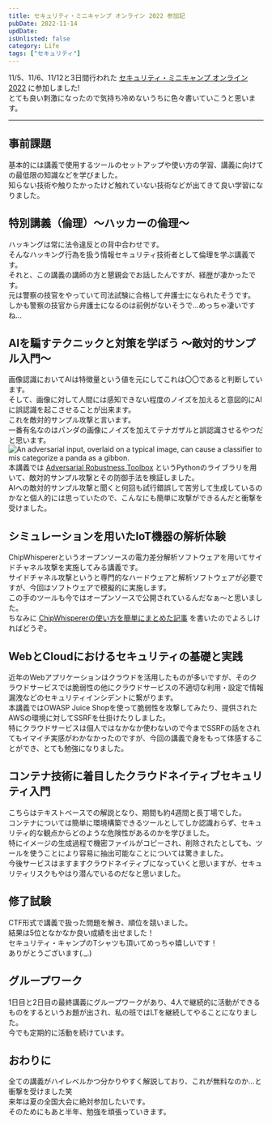 ```yaml
---
title: セキュリティ・ミニキャンプ オンライン 2022 参加記
pubDate: 2022-11-14
updDate: 
isUnlisted: false
category: Life
tags: ["セキュリティ"]
---
```


11/5、11/6、11/12と3日間行われた
[セキュリティ・ミニキャンプ オンライン 2022](https://www.security-camp.or.jp/minicamp/online2022.html)
に参加しました!  
とても良い刺激になったので気持ち冷めないうちに色々書いていこうと思います。  

---

## 事前課題

基本的には講義で使用するツールのセットアップや使い方の学習、講義に向けての最低限の知識などを学びました。  
知らない技術や触りたかったけど触れていない技術などが出てきて良い学習になりました。  

## 特別講義（倫理）～ハッカーの倫理～

ハッキングは常に法令違反との背中合わせです。  
そんなハッキング行為を扱う情報セキュリティ技術者として倫理を学ぶ講義です。  
それと、この講義の講師の方と懇親会でお話したんですが、経歴が凄かったです。  
元は警察の技官をやっていて司法試験に合格して弁護士になられたそうです。  
しかも警察の技官から弁護士になるのは前例がないそうで…めっちゃ凄いですね…  

## AIを騙すテクニックと対策を学ぼう ～敵対的サンプル入門～

画像認識においてAIは特徴量という値を元にしてこれは〇〇であると判断しています。  
そして、画像に対して人間には感知できない程度のノイズを加えると意図的にAIに誤認識を起こさせることが出来ます。  
これを敵対的サンプル攻撃と言います。  
一番有名なのはパンダの画像にノイズを加えてテナガザルと誤認識させるやつだと思います。  
![An adversarial input, overlaid on a typical image, can cause a classifier to mis categorize a panda as a gibbon.](https://openai.com/content/images/2017/02/adversarial_img_1.png)
本講義では
[Adversarial Robustness Toolbox](https://github.com/Trusted-AI/adversarial-robustness-toolbox)
というPythonのライブラリを用いて、敵対的サンプル攻撃とその防御手法を検証しました。  
AIへの敵対的サンプル攻撃と聞くと何回も試行錯誤して苦労して生成しているのかなと個人的には思っていたので、こんなにも簡単に攻撃ができるんだと衝撃を受けました。  

## シミュレーションを用いたIoT機器の解析体験

ChipWhispererというオープンソースの電力差分解析ソフトウェアを用いてサイドチャネル攻撃を実施してみる講義です。  
サイドチャネル攻撃というと専門的なハードウェアと解析ソフトウェアが必要ですが、今回はソフトウェアで模擬的に実施します。  
この手のツールも今ではオープンソースで公開されているんだなぁ～と思いました。  
ちなみに
[ChipWhispererの使い方を簡単にまとめた記事](https://yashikota.com/blog/chipwhisperer)
を書いたのでよろしければどうぞ。  

## WebとCloudにおけるセキュリティの基礎と実践

近年のWebアプリケーションはクラウドを活用したものが多いですが、そのクラウドサービスでは脆弱性の他にクラウドサービスの不適切な利用・設定で情報漏洩などのセキュリティインシデントに繋がります。  
本講義ではOWASP Juice Shopを使って脆弱性を攻撃してみたり、提供されたAWSの環境に対してSSRFを仕掛けたりしました。  
特にクラウドサービスは個人ではなかなか使わないので今までSSRFの話をされてもイマイチ実感がわかなかったのですが、今回の講義で身をもって体感することができ、とても勉強になりました。  

## コンテナ技術に着目したクラウドネイティブセキュリティ入門

こちらはテキストベースでの解説となり、期間も約4週間と長丁場でした。  
コンテナについては簡単に環境構築できるツールとしてしか認識おらず、セキュリティ的な観点からどのような危険性があるのかを学びました。  
特にイメージの生成過程で機密ファイルがコピーされ、削除されたとしても、ツールを使うことにより容易に抽出可能なことについては驚きました。  
今後サービスはますますクラウドネイティブになっていくと思いますが、セキュリティリスクもやはり潜んでいるのだなと思いました。  

## 修了試験

CTF形式で講義で扱った問題を解き、順位を競いました。  
結果は5位となかなか良い成績を出せました！  
セキュリティ・キャンプのTシャツも頂いてめっちゃ嬉しいです！  
ありがとうございます(._.)  

## グループワーク

1日目と2日目の最終講義にグループワークがあり、4人で継続的に活動ができるものをするというお題が出され、私の班ではLTを継続してやることになりました。  
今でも定期的に活動を続けています。  

## おわりに

全ての講義がハイレベルかつ分かりやすく解説しており、これが無料なのか…と衝撃を受けました笑  
来年は夏の全国大会に絶対参加したいです。  
そのためにもあと半年、勉強を頑張っていきます。  
